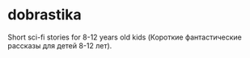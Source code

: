 # dobrastika
Short sci-fi stories for 8-12 years old kids (Короткие фантастические рассказы для детей 8-12 лет).